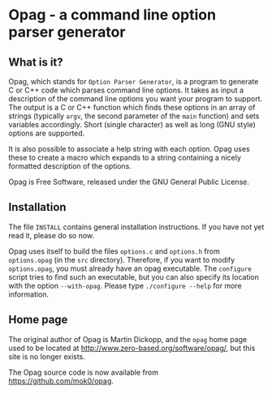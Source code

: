 Opag - a command line option parser generator
=============================================


What is it?
-----------

Opag, which stands for `Option Parser Generator`, is a program to
generate C or C++ code which parses command line options. It takes as
input a description of the command line options you want your program
to support. The output is a C or C++ function which finds these
options in an array of strings (typically `argv`, the second parameter
of the `main` function) and sets variables accordingly. Short (single
character) as well as long (GNU style) options are supported.

It is also possible to associate a help string with each option. Opag
uses these to create a macro which expands to a string containing a
nicely formatted description of the options.

Opag is Free Software, released under the GNU General Public License.


Installation
------------

The file `INSTALL` contains general installation instructions. If you
have not yet read it, please do so now.

Opag uses itself to build the files `options.c` and `options.h` from
`options.opag` (in the `src` directory). Therefore, if you want to
modify `options.opag`, you must already have an opag executable. The
`configure` script tries to find such an executable, but you can also
specify its location with the option `--with-opag`. Please type
`./configure --help` for more information.


Home page
---------

The original author of Opag is Martin Dickopp, and the `opag` home
page used to be located at <http://www.zero-based.org/software/opag/>,
but this site is no longer exists.

The Opag source code is now available from
<https://github.com/mok0/opag>.
